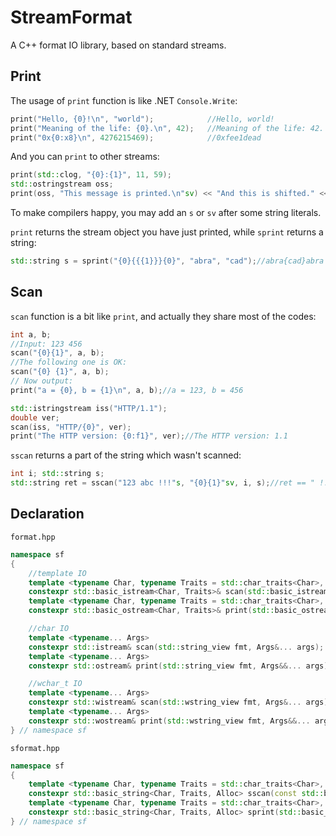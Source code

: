 # StreamFormat
A C++ format IO library, based on standard streams.
## Print
The usage of `print` function is like .NET `Console.Write`:
``` c++
print("Hello, {0}!\n", "world");            //Hello, world!
print("Meaning of the life: {0}.\n", 42);   //Meaning of the life: 42.
print("0x{0:x8}\n", 4276215469);            //0xfee1dead
```
And you can `print` to other streams:
``` c++
print(std::clog, "{0}:{1}", 11, 59);
std::ostringstream oss;
print(oss, "This message is printed.\n"sv) << "And this is shifted." << std::endl;
```
To make compilers happy, you may add an `s` or `sv` after some string literals.

`print` returns the stream object you have just printed, while `sprint` returns a string:
``` c++
std::string s = sprint("{0}{{{1}}}{0}", "abra", "cad");//abra{cad}abra
```
## Scan
`scan` function is a bit like `print`, and actually they share most of the codes:
``` c++
int a, b;
//Input: 123 456
scan("{0}{1}", a, b);
//The following one is OK:
scan("{0} {1}", a, b);
// Now output:
print("a = {0}, b = {1}\n", a, b);//a = 123, b = 456

std::istringstream iss("HTTP/1.1");
double ver;
scan(iss, "HTTP/{0}", ver);
print("The HTTP version: {0:f1}", ver);//The HTTP version: 1.1
```
`sscan` returns a part of the string which wasn't scanned:
``` c++
int i; std::string s;
std::string ret = sscan("123 abc !!!"s, "{0}{1}"sv, i, s);//ret == " !!!"
```
## Declaration
`format.hpp`
``` c++
namespace sf
{
    //template IO
    template <typename Char, typename Traits = std::char_traits<Char>, typename... Args>
    constexpr std::basic_istream<Char, Traits>& scan(std::basic_istream<Char, Traits>& stream, std::basic_string_view<Char, Traits> fmt, Args&... args);
    template <typename Char, typename Traits = std::char_traits<Char>, typename... Args>
    constexpr std::basic_ostream<Char, Traits>& print(std::basic_ostream<Char, Traits>& stream, std::basic_string_view<Char, Traits> fmt, Args&&... args);

    //char IO
    template <typename... Args>
    constexpr std::istream& scan(std::string_view fmt, Args&... args);
    template <typename... Args>
    constexpr std::ostream& print(std::string_view fmt, Args&&... args);

    //wchar_t IO
    template <typename... Args>
    constexpr std::wistream& scan(std::wstring_view fmt, Args&... args);
    template <typename... Args>
    constexpr std::wostream& print(std::wstring_view fmt, Args&&... args);
} // namespace sf
```
`sformat.hpp`
``` c++
namespace sf
{
    template <typename Char, typename Traits = std::char_traits<Char>, typename Alloc = std::allocator<Char>, typename... Args>
    constexpr std::basic_string<Char, Traits, Alloc> sscan(const std::basic_string<Char, Traits, Alloc>& str, std::basic_string_view<Char, Traits> fmt, Args&... args);
    template <typename Char, typename Traits = std::char_traits<Char>, typename Alloc = std::allocator<Char>, typename... Args>
    constexpr std::basic_string<Char, Traits, Alloc> sprint(std::basic_string_view<Char, Traits> fmt, Args&&... args);
} // namespace sf
```
